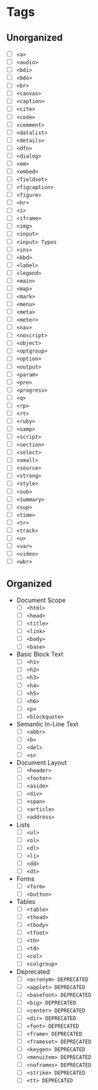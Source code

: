 # Tags
## Unorganized
- [ ] `<a>`
- [ ] `<audio>`
- [ ] `<bdi>`
- [ ] `<bdo>`
- [ ] `<br>`
- [ ] `<canvas>`
- [ ] `<caption>`
- [ ] `<cite>`
- [ ] `<code>`
- [ ] `<comment>`
- [ ] `<datalist>`
- [ ] `<details>`
- [ ] `<dfn>`
- [ ] `<dialog>`
- [ ] `<em>`
- [ ] `<embed>`
- [ ] `<fieldset>`
- [ ] `<figcaption>`
- [ ] `<figure>`
- [ ] `<hr>`
- [ ] `<i>`
- [ ] `<iframe>`
- [ ] `<img>`
- [ ] `<input>`
- [ ] `<input> Types`
- [ ] `<ins>`
- [ ] `<kbd>`
- [ ] `<label>`
- [ ] `<legend>`
- [ ] `<main>`
- [ ] `<map>`
- [ ] `<mark>`
- [ ] `<menu>`
- [ ] `<meta>`
- [ ] `<meter>`
- [ ] `<nav>`
- [ ] `<noscript>`
- [ ] `<object>`
- [ ] `<optgroup>`
- [ ] `<option>`
- [ ] `<output>`
- [ ] `<param>`
- [ ] `<pre>`
- [ ] `<progress>`
- [ ] `<q>`
- [ ] `<rp>`
- [ ] `<rt>`
- [ ] `<ruby>`
- [ ] `<samp>`
- [ ] `<script>`
- [ ] `<section>`
- [ ] `<select>`
- [ ] `<small>`
- [ ] `<source>`
- [ ] `<strong>`
- [ ] `<style>`
- [ ] `<sub>`
- [ ] `<summary>`
- [ ] `<sup>`
- [ ] `<time>`
- [ ] `<tr>`
- [ ] `<track>`
- [ ] `<u>`
- [ ] `<var>`
- [ ] `<video>`
- [ ] `<wbr>`

## Organized
- Document Scope
	- [ ] `<html>`
	- [ ] `<head>`
	- [ ] `<title>`
	- [ ] `<link>`
	- [ ] `<body>`
	- [ ] `<base>`
- Basic Block Text
	- [ ] `<h1>`
	- [ ] `<h2>`
	- [ ] `<h3>`
	- [ ] `<h4>`
	- [ ] `<h5>`
	- [ ] `<h6>`
	- [ ] `<p>`
	- [ ] `<blockquote>`
- Semantic In-Line Text
	- [ ] `<abbr>`
	- [ ] `<b>`
	- [ ] `<del>`
	- [ ] `<s>`
- Document Layout
	- [ ] `<header>`
	- [ ] `<footer>`
	- [ ] `<aside>`
	- [ ] `<div>`
	- [ ] `<span>`
	- [ ] `<article>`
	- [ ] `<address>`
- Lists
	- [ ] `<ul>`
	- [ ] `<ol>`
	- [ ] `<dl>`
	- [ ] `<li>`
	- [ ] `<dd>`
	- [ ] `<dt>`
- Forms
	- [ ] `<form>`
	- [ ] `<button>`
- Tables
	- [ ] `<table>`
	- [ ] `<thead>`
	- [ ] `<tbody>`
	- [ ] `<tfoot>`
	- [ ] `<th>`
	- [ ] `<td>`
	- [ ] `<col>`
	- [ ] `<colgroup>`
- Deprecated
	- [ ] `<acronym> DEPRECATED`
	- [ ] `<applet> DEPRECATED`
	- [ ] `<basefont> DEPRECATED`
	- [ ] `<big> DEPRECATED`
	- [ ] `<center> DEPRECATED`
	- [ ] `<dir> DEPRECATED`
	- [ ] `<font> DEPRECATED`
	- [ ] `<frame> DEPRECATED`
	- [ ] `<frameset> DEPRECATED`
	- [ ] `<keygen> DEPRECATED`
	- [ ] `<menuitem> DEPRECATED`
	- [ ] `<noframes> DEPRECATED`
	- [ ] `<strike> DEPRECATED`
	- [ ] `<tt> DEPRECATED`
